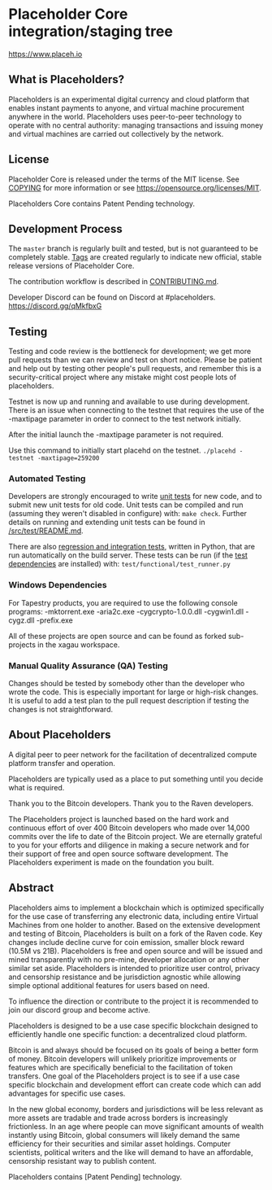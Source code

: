 Placeholder Core integration/staging tree
=====================================

https://www.placeh.io
 
What is Placeholders?
----------------

Placeholders is an experimental digital currency and cloud platform that enables instant payments to anyone, and virtual machine procurement anywhere in the world. Placeholders uses peer-to-peer technology to operate with no central authority: managing transactions and issuing money and virtual machines are carried out collectively by the network. 

License
-------

Placeholder Core is released under the terms of the MIT license. See [COPYING](COPYING) for more
information or see https://opensource.org/licenses/MIT.

Placeholders Core contains Patent Pending technology.

Development Process
-------------------

The `master` branch is regularly built and tested, but is not guaranteed to be
completely stable. [Tags](https://github.com/xagau/Placeholders-X16R/tags) are created
regularly to indicate new official, stable release versions of Placeholder Core.

The contribution workflow is described in [CONTRIBUTING.md](CONTRIBUTING.md).

Developer Discord can be found on Discord at #placeholders.
https://discord.gg/qMkfbxG

Testing
-------
Testing and code review is the bottleneck for development; we get more pull
requests than we can review and test on short notice. Please be patient and help out by testing
other people's pull requests, and remember this is a security-critical project where any mistake might cost people
lots of placeholders.

Testnet is now up and running and available to use during development. There is an issue when connecting to the testnet that requires the use of the -maxtipage parameter in order to connect to the test network initially. 

After the initial launch the -maxtipage parameter is not required.

Use this command to initially start placehd on the testnet. <code>./placehd -testnet -maxtipage=259200</code>

### Automated Testing

Developers are strongly encouraged to write [unit tests](src/test/README.md) for new code, and to
submit new unit tests for old code. Unit tests can be compiled and run
(assuming they weren't disabled in configure) with: `make check`. Further details on running
and extending unit tests can be found in [/src/test/README.md](/src/test/README.md).

There are also [regression and integration tests](/test), written
in Python, that are run automatically on the build server.
These tests can be run (if the [test dependencies](/test) are installed) with: `test/functional/test_runner.py`


### Windows Dependencies

For Tapestry products, you are required to use the following console programs:
-mktorrent.exe
-aria2c.exe
-cygcrypto-1.0.0.dll
-cygwin1.dll
-cygz.dll
-prefix.exe

All of these projects are open source and can be found as forked sub-projects in the xagau workspace.

### Manual Quality Assurance (QA) Testing

Changes should be tested by somebody other than the developer who wrote the
code. This is especially important for large or high-risk changes. It is useful
to add a test plan to the pull request description if testing the changes is
not straightforward.


About Placeholders
----------------
A digital peer to peer network for the facilitation of decentralized compute platform transfer and operation.

Placeholders are typically used as a place to put something until you decide what is required.

Thank you to the Bitcoin developers. 
Thank you to the Raven developers. 

The Placeholders project is launched based on the hard work and continuous effort of over 400 Bitcoin developers who made over 14,000 commits over the life to date of the Bitcoin project. We are eternally grateful to you for your efforts and diligence in making a secure network and for their support of free and open source software development.  The Placeholders experiment is made on the foundation you built.


Abstract
----------------
Placeholders aims to implement a blockchain which is optimized specifically for the use case of transferring any electronic data, including entire Virtual Machines from one holder to another. Based on the extensive development and testing of Bitcoin, Placeholders is built on a fork of the Raven code. Key changes include decline curve for coin emission, smaller block reward (10.5M vs 21B). Placeholders is free and open source and will be issued and mined transparently with no pre-mine, developer allocation or any other similar set aside. Placeholders is intended to prioritize user control, privacy and censorship resistance and be jurisdiction agnostic while allowing simple optional additional features for users based on need.

To influence the direction or contribute to the project it is recommended to join our discord group and become active.

Placeholders is designed to be a use case specific blockchain designed to efficiently handle one specific function: a decentralized cloud platform.

Bitcoin is and always should be focused on its goals of being a better form of money. Bitcoin developers will unlikely prioritize improvements or features which are specifically beneficial to the facilitation of token transfers.  One goal of the Placeholders project is to see if a use case specific blockchain and development effort can create code which can add advantages for specific use cases.

In the new global economy, borders and jurisdictions will be less relevant as more assets are tradable and trade across borders is increasingly frictionless. In an age where people can move significant amounts of wealth instantly using Bitcoin, global consumers will likely demand the same efficiency for their securities and similar asset holdings. Computer scientists, political writers and the like will demand to have an affordable, censorship resistant way to publish content.

Placeholders contains [Patent Pending] technology.

